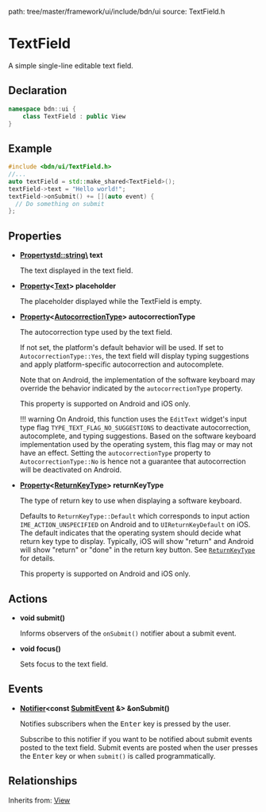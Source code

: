path: tree/master/framework/ui/include/bdn/ui
source: TextField.h

# TextField

A simple single-line editable text field.

## Declaration

```C++
namespace bdn::ui {
	class TextField : public View
}
```

## Example

```C++
#include <bdn/ui/TextField.h>
//...
auto textField = std::make_shared<TextField>();
textField->text = "Hello world!";
textField->onSubmit() += [](auto event) {
  // Do something on submit
};
```

## Properties

* **[Property](../foundation/property.md)<std::string\> text**

	The text displayed in the text field.

* **[Property](../foundation/property.md)<[Text](text.md)\> placeholder**

	The placeholder displayed while the TextField is empty.  

* **[Property](../foundation/property.md)<[AutocorrectionType](autocorrection_type.md)\> autocorrectionType**

	The autocorrection type used by the text field.

	If not set, the platform's default behavior will be used. If set to `AutocorrectionType::Yes`, the text field will display typing suggestions and apply platform-specific autocorrection and autocomplete.

	Note that on Android, the implementation of the software keyboard may override the behavior indicated by the `autocorrectionType` property.

	This property is supported on Android and iOS only.

	!!! warning
		On Android, this function uses the `EditText` widget's input type flag `TYPE_TEXT_FLAG_NO_SUGGESTIONS` to deactivate autocorrection, autocomplete, and typing suggestions. Based on the software keyboard implementation used by the operating system, this flag may or may not have an effect. Setting the `autocorrectionType` property to `AutocorrectionType::No` is hence not a guarantee that autocorrection will be deactivated on Android.

* **[Property](../foundation/property.md)<[ReturnKeyType](return_key_type.md)\> returnKeyType**

	The type of return key to use when displaying a software keyboard.

	Defaults to `ReturnKeyType::Default` which corresponds to input action `IME_ACTION_UNSPECIFIED` on Android and to `UIReturnKeyDefault` on iOS. The default indicates that the operating system should decide what return key type to display. Typically, iOS will show "return" and Android will show "return" or "done" in the return key button. See [`ReturnKeyType`](return_key_type.md) for details.

	This property is supported on Android and iOS only.

## Actions

* **void submit()**

	Informs observers of the `onSubmit()` notifier about a submit event.

* **void focus()**

	Sets focus to the text field.

## Events

* **[Notifier](../foundation/notifier.md)<const [SubmitEvent](submit_event.md) &\> &onSubmit()**

	Notifies subscribers when the <kbd>Enter</kbd> key is pressed by the user.

	Subscribe to this notifier if you want to be notified about submit events posted to the text field. Submit events are posted when the user presses the <kbd>Enter</kbd> key or when `submit()` is called programmatically.

## Relationships

Inherits from: [View](view.md)

